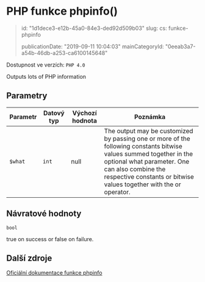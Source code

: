 PHP funkce phpinfo()
====================

> id: "1d1dece3-e12b-45a0-84e3-ded92d509b03"
> slug:
> 	cs: funkce-phpinfo
>
> publicationDate: "2019-09-11 10:04:03"
> mainCategoryId: "0eeab3a7-a54b-46db-a253-ca6100145648"

Dostupnost ve verzích: `PHP 4.0`

Outputs lots of PHP information


Parametry
--------------

| Parametr | Datový typ | Výchozí hodnota | Poznámka |
|-----|-----|-----|-----|
| `$what` | `int` | null | The output may be customized by passing one or more of the following constants bitwise values summed together in the optional what parameter. One can also combine the respective constants or bitwise values together with the or operator. |


Návratové hodnoty
----------------

`bool`

true on success or false on failure.

Další zdroje
------------

[Oficiální dokumentace funkce phpinfo](https://www.php.net/manual/en/function.phpinfo.php)
